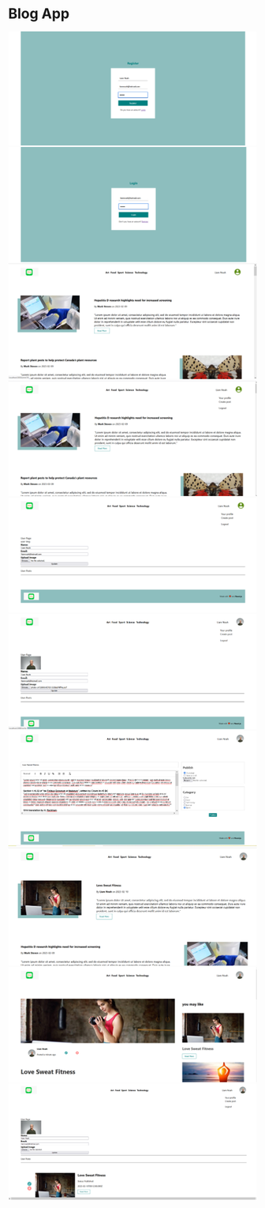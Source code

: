 <body>
<h1>Blog App</h1>
<img  src="./client/public/app-img/1.png"/>
<img  src="./client/public/app-img/2.png"/>
<img  src="./client/public/app-img/3.png"/>
<img  src="./client/public/app-img/4.png"/>
<img  src="./client/public/app-img/5.png"/>
<img  src="./client/public/app-img/6.png"/>
<img  src="./client/public/app-img/7.png"/>
<img  src="./client/public/app-img/8.png"/>
<img  src="./client/public/app-img/9.png"/>
<img  src="./client/public/app-img/10.png"/>

</body>